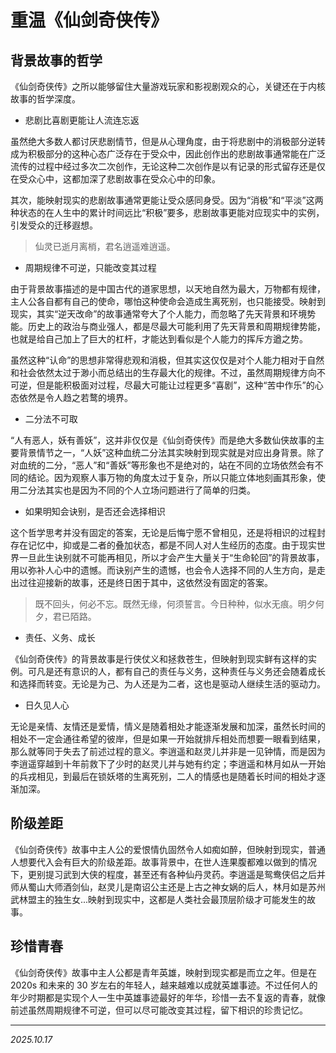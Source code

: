 # 重温《仙剑奇侠传》

## 背景故事的哲学

《仙剑奇侠传》之所以能够留住大量游戏玩家和影视剧观众的心，关键还在于内核故事的哲学深度。

- 悲剧比喜剧更能让人流连忘返

虽然绝大多数人都讨厌悲剧情节，但是从心理角度，由于将悲剧中的消极部分逆转成为积极部分的这种心态广泛存在于受众中，因此创作出的悲剧故事通常能在广泛流传的过程中经过多次二次创作，无论这种二次创作是以有记录的形式留存还是仅在受众心中，这都加深了悲剧故事在受众心中的印象。

其次，能映射现实的悲剧故事通常更能让受众感同身受。因为“消极”和“平淡”这两种状态的在人生中的累计时间远比“积极”要多，悲剧故事更能对应现实中的实例，引发受众的迁移遐想。

> 仙灵已逝月离梢，君名逍遥难逍遥。

- 周期规律不可逆，只能改变其过程

由于背景故事描述的是中国古代的道家思想，以天地自然为最大，万物都有规律，主人公各自都有自己的使命，哪怕这种使命会造成生离死别，也只能接受。映射到现实，其实“逆天改命”的故事通常夸大了个人能力，而忽略了先天背景和环境势能。历史上的政治与商业强人，都是尽最大可能利用了先天背景和周期规律势能，也就是给自己加上了巨大的杠杆，才能达到看似是个人能力的挥斥方遒之势。

虽然这种“认命”的思想非常得悲观和消极，但其实这仅仅是对个人能力相对于自然和社会依然太过于渺小而总结出的生存最大化的规律。不过，虽然周期规律方向不可逆，但是能积极面对过程，尽最大可能让过程更多“喜剧”，这种“苦中作乐”的心态依然是令人趋之若鹜的境界。

- 二分法不可取

“人有恶人，妖有善妖”，这并非仅仅是《仙剑奇侠传》而是绝大多数仙侠故事的主要背景情节之一，“人妖”这种血统二分法其实映射到现实就是对应出身背景。除了对血统的二分，“恶人”和“善妖”等形象也不是绝对的，站在不同的立场依然会有不同的结论。因为观察人事万物的角度太过于复杂，所以只能立体地刻画其形象，使用二分法其实也是因为不同的个人立场问题进行了简单的归类。

- 如果明知会诀别，是否还会选择相识

这个哲学思考并没有固定的答案，无论是后悔宁愿不曾相见，还是将相识的过程封存在记忆中，抑或是二者的叠加状态，都是不同人对人生经历的态度。由于现实世界一旦此生诀别就不可能再相见，所以才会产生大量关于“生命轮回”的背景故事，用以弥补人心中的遗憾。而诀别产生的遗憾，也会令人选择不同的人生方向，是走出过往迎接新的故事，还是终日困于其中，这依然没有固定的答案。

> 既不回头，何必不忘。既然无缘，何须誓言。今日种种，似水无痕。明夕何夕，君已陌路。

- 责任、义务、成长

《仙剑奇侠传》的背景故事是行侠仗义和拯救苍生，但映射到现实鲜有这样的实例。可凡是还有意识的人，都有自己的责任与义务，这种责任与义务还会随着成长和选择而转变。无论是为己、为人还是为二者，这也是驱动人继续生活的驱动力。

- 日久见人心

无论是亲情、友情还是爱情，情义是随着相处才能逐渐发展和加深，虽然长时间的相处不一定会通往希望的彼岸，但是如果一开始就排斥相处而想要一眼看到结果，那么就等同于失去了前述过程的意义。李逍遥和赵灵儿并非是一见钟情，而是因为李逍遥穿越到十年前救下了少时的赵灵儿并与她有约定；李逍遥和林月如从一开始的兵戎相见，到最后在锁妖塔的生离死别，二人的情感也是随着长时间的相处才逐渐加深。

## 阶级差距

《仙剑奇侠传》故事中主人公的爱恨情仇固然令人如痴如醉，但映射到现实，普通人想要代入会有巨大的阶级差距。故事背景中，在世人连果腹都难以做到的情况下，更别提习武到大侠的程度，甚至还有各种仙丹灵药。李逍遥是鸳鸯侠侣之后并师从蜀山大师酒剑仙，赵灵儿是南诏公主还是上古之神女娲的后人，林月如是苏州武林盟主的独生女...映射到现实中，这都是人类社会最顶层阶级才可能发生的故事。

## 珍惜青春

《仙剑奇侠传》故事中主人公都是青年英雄，映射到现实都是而立之年。但是在 2020s 和未来的 30 岁左右的年轻人，越来越难以成就英雄事迹。不过任何人的年少时期都是实现个人一生中英雄事迹最好的年华，珍惜一去不复返的青春，就像前述虽然周期规律不可逆，但可以尽可能改变其过程，留下相识的珍贵记忆。

---

*2025.10.17*
